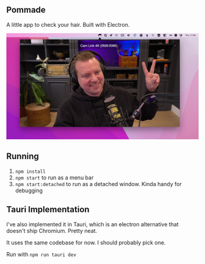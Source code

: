 ## Pommade

A little app to check your hair. Built with Electron.

![](./images/handsome.jpg)

## Running

1. `npm install`
2. `npm start` to run as a menu bar
3. `npm start:detached` to run as a detached window. Kinda handy for debugging


## Tauri Implementation

I've also implemented it in Tauri, which is an electron alternative that doesn't ship Chromium. Pretty neat.

It uses the same codebase for now. I should probably pick one.

Run with `npm run tauri dev`
